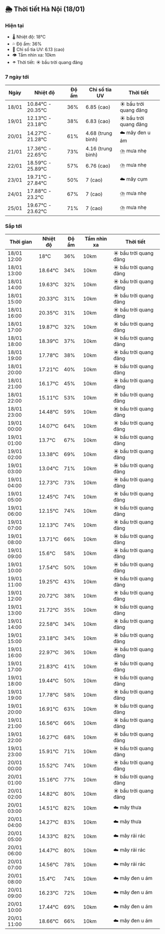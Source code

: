 ## 🌦️ Thời tiết Hà Nội (18/01)

### Hiện tại

- 🌡️ Nhiệt độ: 18℃
- 💦 Độ ẩm: 36%
- 🌟 Chỉ số tia UV: 6.13 (cao)
- 👁️ Tầm nhìn xa: 10km
- ☂️ Thời tiết: ☀️ bầu trời quang đãng

### 7 ngày tới

| Ngày | Nhiệt độ | Độ ẩm | Chỉ số tia UV | Thời tiết |
| --- | --- | --- | --- | --- |
| 18/01 | 10.84℃ - 20.35℃ | 36% | 6.85 (cao) | ☀️ bầu trời quang đãng |
| 19/01 | 12.13℃ - 23.18℃ | 38% | 6.83 (cao) | ☀️ bầu trời quang đãng |
| 20/01 | 14.27℃ - 21.28℃ | 61% | 4.68 (trung bình) | ☁️ mây đen u ám |
| 21/01 | 17.36℃ - 22.65℃ | 73% | 4.16 (trung bình) | ⛈️ mưa nhẹ |
| 22/01 | 18.59℃ - 25.89℃ | 57% | 6.76 (cao) | ⛈️ mưa nhẹ |
| 23/01 | 19.71℃ - 27.84℃ | 50% | 7 (cao) | ☁️ mây cụm |
| 24/01 | 17.88℃ - 23.2℃ | 67% | 7 (cao) | ⛈️ mưa nhẹ |
| 25/01 | 19.67℃ - 23.62℃ | 71% | 7 (cao) | ⛈️ mưa nhẹ |

### Sắp tới

| Thời gian | Nhiệt độ | Độ ẩm | Tầm nhìn xa | Thời tiết |
| --- | --- | --- | --- | --- |
| 18/01 12:00 | 18℃ | 36% | 10km | ☀️ bầu trời quang đãng |
| 18/01 13:00 | 18.64℃ | 34% | 10km | ☀️ bầu trời quang đãng |
| 18/01 14:00 | 19.63℃ | 32% | 10km | ☀️ bầu trời quang đãng |
| 18/01 15:00 | 20.33℃ | 31% | 10km | ☀️ bầu trời quang đãng |
| 18/01 16:00 | 20.35℃ | 31% | 10km | ☀️ bầu trời quang đãng |
| 18/01 17:00 | 19.87℃ | 32% | 10km | ☀️ bầu trời quang đãng |
| 18/01 18:00 | 18.39℃ | 37% | 10km | ☀️ bầu trời quang đãng |
| 18/01 19:00 | 17.78℃ | 38% | 10km | ☀️ bầu trời quang đãng |
| 18/01 20:00 | 17.21℃ | 40% | 10km | ☀️ bầu trời quang đãng |
| 18/01 21:00 | 16.17℃ | 45% | 10km | ☀️ bầu trời quang đãng |
| 18/01 22:00 | 15.11℃ | 53% | 10km | ☀️ bầu trời quang đãng |
| 18/01 23:00 | 14.48℃ | 59% | 10km | ☀️ bầu trời quang đãng |
| 19/01 00:00 | 14.07℃ | 64% | 10km | ☀️ bầu trời quang đãng |
| 19/01 01:00 | 13.7℃ | 67% | 10km | ☀️ bầu trời quang đãng |
| 19/01 02:00 | 13.38℃ | 69% | 10km | ☀️ bầu trời quang đãng |
| 19/01 03:00 | 13.04℃ | 71% | 10km | ☀️ bầu trời quang đãng |
| 19/01 04:00 | 12.73℃ | 73% | 10km | ☀️ bầu trời quang đãng |
| 19/01 05:00 | 12.45℃ | 74% | 10km | ☀️ bầu trời quang đãng |
| 19/01 06:00 | 12.15℃ | 74% | 10km | ☀️ bầu trời quang đãng |
| 19/01 07:00 | 12.13℃ | 74% | 10km | ☀️ bầu trời quang đãng |
| 19/01 08:00 | 13.71℃ | 66% | 10km | ☀️ bầu trời quang đãng |
| 19/01 09:00 | 15.6℃ | 58% | 10km | ☀️ bầu trời quang đãng |
| 19/01 10:00 | 17.54℃ | 50% | 10km | ☀️ bầu trời quang đãng |
| 19/01 11:00 | 19.25℃ | 43% | 10km | ☀️ bầu trời quang đãng |
| 19/01 12:00 | 20.72℃ | 38% | 10km | ☀️ bầu trời quang đãng |
| 19/01 13:00 | 21.72℃ | 35% | 10km | ☀️ bầu trời quang đãng |
| 19/01 14:00 | 22.58℃ | 34% | 10km | ☀️ bầu trời quang đãng |
| 19/01 15:00 | 23.18℃ | 34% | 10km | ☀️ bầu trời quang đãng |
| 19/01 16:00 | 22.97℃ | 36% | 10km | ☀️ bầu trời quang đãng |
| 19/01 17:00 | 21.83℃ | 41% | 10km | ☀️ bầu trời quang đãng |
| 19/01 18:00 | 19.44℃ | 50% | 10km | ☀️ bầu trời quang đãng |
| 19/01 19:00 | 17.78℃ | 58% | 10km | ☀️ bầu trời quang đãng |
| 19/01 20:00 | 16.91℃ | 63% | 10km | ☀️ bầu trời quang đãng |
| 19/01 21:00 | 16.56℃ | 66% | 10km | ☀️ bầu trời quang đãng |
| 19/01 22:00 | 16.27℃ | 68% | 10km | ☀️ bầu trời quang đãng |
| 19/01 23:00 | 15.91℃ | 71% | 10km | ☀️ bầu trời quang đãng |
| 20/01 00:00 | 15.52℃ | 74% | 10km | ☀️ bầu trời quang đãng |
| 20/01 01:00 | 15.16℃ | 77% | 10km | ☀️ bầu trời quang đãng |
| 20/01 02:00 | 14.82℃ | 80% | 10km | ☀️ bầu trời quang đãng |
| 20/01 03:00 | 14.51℃ | 82% | 10km | ☁️ mây thưa |
| 20/01 04:00 | 14.27℃ | 83% | 10km | ☁️ mây thưa |
| 20/01 05:00 | 14.33℃ | 82% | 10km | ☁️ mây rải rác |
| 20/01 06:00 | 14.47℃ | 80% | 10km | ☁️ mây rải rác |
| 20/01 07:00 | 14.56℃ | 78% | 10km | ☁️ mây rải rác |
| 20/01 08:00 | 15.4℃ | 74% | 10km | ☁️ mây đen u ám |
| 20/01 09:00 | 16.23℃ | 72% | 10km | ☁️ mây đen u ám |
| 20/01 10:00 | 17.44℃ | 69% | 10km | ☁️ mây đen u ám |
| 20/01 11:00 | 18.66℃ | 66% | 10km | ☁️ mây đen u ám |
